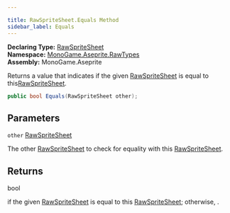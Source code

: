 ```yaml
---

title: RawSpriteSheet.Equals Method
sidebar_label: Equals
---
```

**Declaring Type:** [RawSpriteSheet](../)  
**Namespace:** [MonoGame.Aseprite.RawTypes](../../)  
**Assembly:** MonoGame.Aseprite

Returns a value that indicates if the given [RawSpriteSheet](../) is equal to this[RawSpriteSheet](../).

```csharp
public bool Equals(RawSpriteSheet other);
```

## Parameters

`other`  [RawSpriteSheet](../)

The other [RawSpriteSheet](../) to check for equality with this [RawSpriteSheet](../).

## Returns

bool

 if the given [RawSpriteSheet](../) is equal to this [RawSpriteSheet](../); otherwise, .


